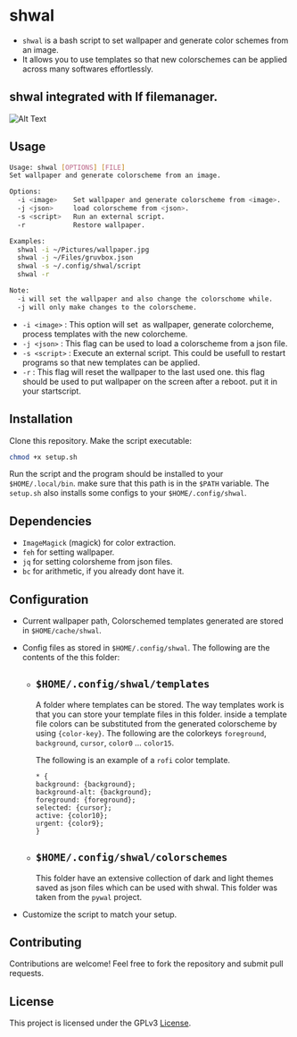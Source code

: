 # shwal

- `shwal` is a bash script to set wallpaper and generate color schemes from an image.
- It allows you to use templates so that new colorschemes can be applied across many softwares effortlessly.

## shwal integrated with lf filemanager.

![Alt Text](https://s10.gifyu.com/images/SfDyQ.gif)
  
## Usage

```sh
Usage: shwal [OPTIONS] [FILE]
Set wallpaper and generate colorscheme from an image.

Options:
  -i <image>    Set wallpaper and generate colorscheme from <image>.
  -j <json>     load colorscheme from <json>.
  -s <script>   Run an external script.
  -r            Restore wallpaper.

Examples:
  shwal -i ~/Pictures/wallpaper.jpg
  shwal -j ~/Files/gruvbox.json
  shwal -s ~/.config/shwal/script
  shwal -r

Note:
  -i will set the wallpaper and also change the colorschome while.
  -j will only make changes to the colorscheme.
```
- `-i <image>`  : This option will set <image> as wallpaper, generate colorcheme, process templates with the new colorcheme.
- `-j <json>`   : This flag can be used to load a colorscheme from a json file. 
- `-s <script>` : Execute an external script. This could be usefull to restart programs so that new templates can be applied.
- `-r`          : This flag will reset the wallpaper to the last used one. this flag should be used to put wallpaper
                  on the screen after a reboot. put it in your startscript.

## Installation

Clone this repository.
Make the script executable:

```sh
chmod +x setup.sh
```
Run the script and the program should be installed to your `$HOME/.local/bin`. make sure that this path is in
the `$PATH` variable.
The `setup.sh` also installs some configs to your `$HOME/.config/shwal`.

## Dependencies

- `ImageMagick` (magick) for color extraction.
- `feh` for setting wallpaper.
- `jq` for setting colorsheme from json files. 
- `bc` for arithmetic, if you already dont have it.

## Configuration

- Current wallpaper path, Colorschemed templates generated are stored in `$HOME/cache/shwal`.
- Config files as stored in `$HOME/.config/shwal`. The following are the contents of the this folder:
  
  - ## `$HOME/.config/shwal/templates`
    A folder where templates can be stored.
    The way templates work is that you can store your template files in this folder. inside a template file
    colors can be substituted from the generated colorscheme by using `{color-key}`.
    The following are the colorkeys
    `foreground`, `background`, `cursor`, `color0` ... `color15`.

    The following is an example of a `rofi` color template.

    ```
    * {
    background: {background};
    background-alt: {background};
    foreground: {foreground};
    selected: {cursor};
    active: {color10};
    urgent: {color9};
    }
    ```
    
  - ## `$HOME/.config/shwal/colorschemes`
    This folder have an extensive collection of dark and light themes saved as json files which can be used with shwal. This folder was taken from the `pywal` project.

- Customize the script to match your setup.

## Contributing

Contributions are welcome! Feel free to fork the repository and submit pull requests.

## License

This project is licensed under the GPLv3 [License](LICENSE).

